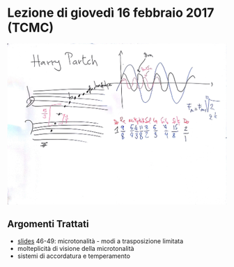 # Lezione di giovedì 16 febbraio 2017 (TCMC)

![whiteboard](./P_20170216.jpg)

## Argomenti Trattati

* [slides](http://www.slideshare.net/NicolaBernardini2/tecniche-compositive-della-musica-contemporanea) 46-49: microtonalità - modi a trasposizione limitata
* molteplicità di visione della microtonalità
* sistemi di accordatura e temperamento
